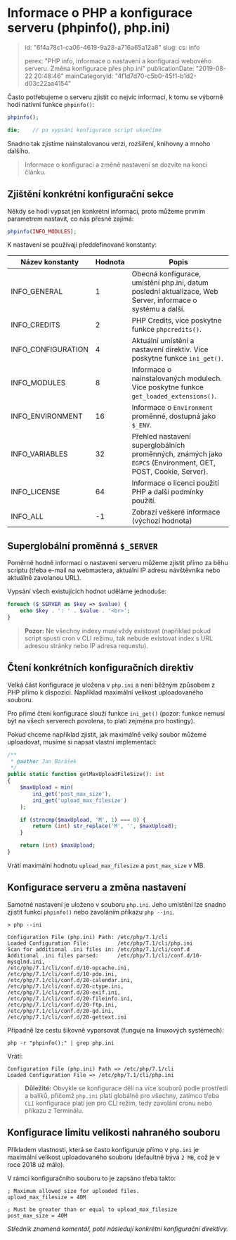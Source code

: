 Informace o PHP a konfigurace serveru (phpinfo(), php.ini)
==========================================================

> id: "6f4a78c1-ca06-4619-9a28-a716a65a12a8"
> slug:
> 	cs: info
> 
> perex: "PHP info, informace o nastavení a konfiguraci webového serveru. Změna konfigurace přes php.ini"
> publicationDate: "2019-08-22 20:48:46"
> mainCategoryId: "4f1d7d70-c5b0-45f1-b1d2-d03c22aa4154"

Často potřebujeme o serveru zjistit co nejvíc informací, k tomu se výborně hodí nativní funkce `phpinfo()`:

```php
phpinfo();

die;	// po vypsání konfigurace script ukončíme
```

Snadno tak zjistíme nainstalovanou verzi, rozšíření, knihovny a mnoho dalšího.

> Informace o konfiguraci a změně nastavení se dozvíte na konci článku.

Zjištění konkrétní konfigurační sekce
-------------------------------------

Někdy se hodí vypsat jen konkrétní informaci, proto můžeme prvním parametrem nastavit, co nás přesně zajímá:

```php
phpinfo(INFO_MODULES);
```

K nastavení se používají předdefinované konstanty:

| Název konstanty	| Hodnota	| Popis
|-------------------|-----------|------
| INFO_GENERAL		| 1			| Obecná konfigurace, umístění php.ini, datum poslední aktualizace, Web Server, informace o systému a další.
| INFO_CREDITS		| 2			| PHP Credits, více poskytne funkce `phpcredits()`.
| INFO_CONFIGURATION| 4			| Aktuální umístění a nastavení direktiv. Více poskytne funkce `ini_get()`.
| INFO_MODULES		| 8			| Informace o nainstalovaných modulech. Více poskytne funkce `get_loaded_extensions()`.
| INFO_ENVIRONMENT	| 16		| Informace o `Environment` proměnné, dostupná jako `$_ENV`.
| INFO_VARIABLES	| 32		| Přehled nastavení superglobálních proměnných, známých jako `EGPCS` (Environment, GET, POST, Cookie, Server).
| INFO_LICENSE		| 64		| Informace o licenci použití PHP a další podmínky použití.
| INFO_ALL			| -1		| Zobrazí veškeré informace (výchozí hodnota)

Superglobální proměnná `$_SERVER`
---------------------------------

Poměrně hodně informací o nastavení serveru můžeme zjistit přímo za běhu scriptu (třeba e-mail na webmastera, aktuální IP adresu návštěvníka nebo aktuálně zavolanou URL).

Vypsání všech existujících hodnot uděláme jednoduše:

```php
foreach ($_SERVER as $key => $value) {
    echo $key . ': ' . $value . '<br>';
}
```

> **Pozor:** Ne všechny indexy musí vždy existovat (například pokud script spustí cron v CLI režimu, tak nebude existovat index s URL adresou stránky nebo IP adresa requestu).

Čtení konkrétních konfiguračních direktiv
-----------------------------------------

Velká část konfigurace je uložena v `php.ini` a není běžným způsobem z PHP přímo k dispozici. Například maximální velikost uploadovaného souboru.

Pro přímé čtení konfigurace slouží funkce `ini_get()` (pozor: funkce nemusí být na všech serverech povolena, to platí zejména pro hostingy).

Pokud chceme například zjistit, jak maximálně velký soubor můžeme uploadovat, musíme si napsat vlastní implementaci:

```php
/**
 * @author Jan Barášek
 */
public static function getMaxUploadFileSize(): int
{
    $maxUpload = min(
        ini_get('post_max_size'),
        ini_get('upload_max_filesize')
    );

    if (strncmp($maxUpload, 'M', 1) === 0) {
        return (int) str_replace('M', '', $maxUpload);
    }

    return (int) $maxUpload;
}
```

Vrátí maximální hodnotu `upload_max_filesize` a `post_max_size` v MB.

Konfigurace serveru a změna nastavení
-------------------------------------

Samotné nastavení je uloženo v souboru `php.ini`. Jeho umístění lze snadno zjistit funkcí `phpinfo()` nebo zavoláním příkazu `php --ini`.

```shell
> php --ini

Configuration File (php.ini) Path: /etc/php/7.1/cli
Loaded Configuration File:         /etc/php/7.1/cli/php.ini
Scan for additional .ini files in: /etc/php/7.1/cli/conf.d
Additional .ini files parsed:      /etc/php/7.1/cli/conf.d/10-mysqlnd.ini,
/etc/php/7.1/cli/conf.d/10-opcache.ini,
/etc/php/7.1/cli/conf.d/10-pdo.ini,
/etc/php/7.1/cli/conf.d/20-calendar.ini,
/etc/php/7.1/cli/conf.d/20-ctype.ini,
/etc/php/7.1/cli/conf.d/20-exif.ini,
/etc/php/7.1/cli/conf.d/20-fileinfo.ini,
/etc/php/7.1/cli/conf.d/20-ftp.ini,
/etc/php/7.1/cli/conf.d/20-gd.ini,
/etc/php/7.1/cli/conf.d/20-gettext.ini
```

Případně lze cestu šikovně vyparsovat (funguje na linuxových systémech):

```shell
php -r "phpinfo();" | grep php.ini
```

Vrátí:

```shell
Configuration File (php.ini) Path => /etc/php/7.1/cli
Loaded Configuration File => /etc/php/7.1/cli/php.ini
```

> **Důležité:** Obvykle se konfigurace dělí na více souborů podle prostředí a balíků, přičemž `php.ini` platí globálně pro všechny, zatímco třeba `CLI` konfigurace platí jen pro CLI režim, tedy zavolání cronu nebo příkazu z Terminálu.

Konfigurace limitu velikosti nahraného souboru
----------------------------------------------

Příkladem vlastnosti, která se často konfiguruje přímo v `php.ini` je maximální velikost uploadovaného souboru (defaultně bývá `2 MB`, což je v roce 2018 už málo).

V rámci konfiguračního souboru to je zapsáno třeba takto:

```shell
; Maximum allowed size for uploaded files.
upload_max_filesize = 40M

; Must be greater than or equal to upload_max_filesize
post_max_size = 40M
```

*Středník znamená komentář, poté následují konkrétní konfigurační direktivy.*
